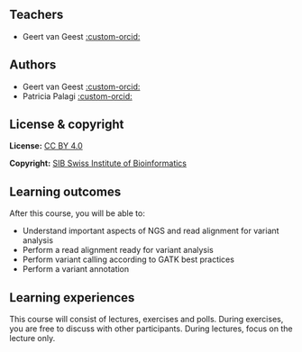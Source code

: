 
## Teachers

- Geert van Geest [:custom-orcid:](https://orcid.org/0000-0002-1561-078X)

## Authors

- Geert van Geest [:custom-orcid:](https://orcid.org/0000-0002-1561-078X)
- Patricia Palagi [:custom-orcid:](https://orcid.org/0000-0001-9062-6303)

## License & copyright

**License:** [CC BY 4.0](https://raw.githubusercontent.com/sib-swiss/NGS-variants-training/main/LICENCE)

**Copyright:** [SIB Swiss Institute of Bioinformatics](https://www.sib.swiss/)

## Learning outcomes

After this course, you will be able to:

* Understand important aspects of NGS and read alignment for variant analysis
* Perform a read alignment ready for variant analysis
* Perform variant calling according to GATK best practices
* Perform a variant annotation

## Learning experiences

This course will consist of lectures, exercises and polls. During exercises, you are free to discuss with other participants. During lectures, focus on the lecture only.

